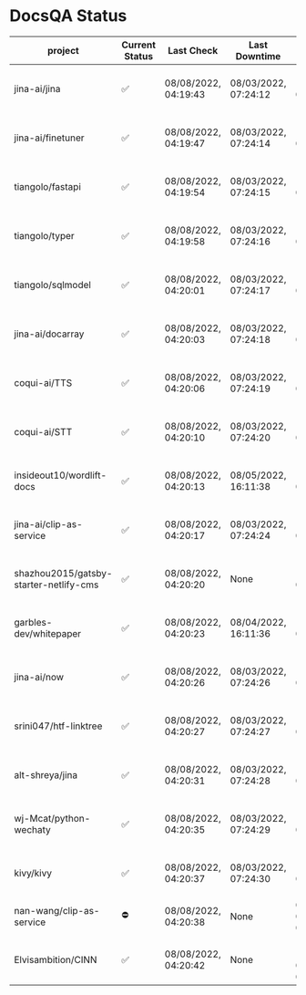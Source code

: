# DocsQA Status

|               project                |Current Status|     Last Check     |   Last Downtime    |              % Uptime              |
|--------------------------------------|--------------|--------------------|--------------------|------------------------------------|
|jina-ai/jina                          |✅            |08/08/2022, 04:19:43|08/03/2022, 07:24:12|126.901 (since 07/29/2022, 16:38:18)|
|jina-ai/finetuner                     |✅            |08/08/2022, 04:19:47|08/03/2022, 07:24:14|126.910 (since 07/29/2022, 16:38:18)|
|tiangolo/fastapi                      |✅            |08/08/2022, 04:19:54|08/03/2022, 07:24:15|126.919 (since 07/29/2022, 16:38:18)|
|tiangolo/typer                        |✅            |08/08/2022, 04:19:58|08/03/2022, 07:24:16|126.925 (since 07/29/2022, 16:38:18)|
|tiangolo/sqlmodel                     |✅            |08/08/2022, 04:20:01|08/03/2022, 07:24:17|126.927 (since 07/29/2022, 16:38:18)|
|jina-ai/docarray                      |✅            |08/08/2022, 04:20:03|08/03/2022, 07:24:18|126.929 (since 07/29/2022, 16:38:18)|
|coqui-ai/TTS                          |✅            |08/08/2022, 04:20:06|08/03/2022, 07:24:19|126.928 (since 07/29/2022, 16:38:18)|
|coqui-ai/STT                          |✅            |08/08/2022, 04:20:10|08/03/2022, 07:24:20|126.934 (since 07/29/2022, 16:38:18)|
|insideout10/wordlift-docs             |✅            |08/08/2022, 04:20:13|08/05/2022, 16:11:38|118.267 (since 07/29/2022, 16:38:18)|
|jina-ai/clip-as-service               |✅            |08/08/2022, 04:20:17|08/03/2022, 07:24:24|126.947 (since 07/29/2022, 16:38:18)|
|shazhou2015/gatsby-starter-netlify-cms|✅            |08/08/2022, 04:20:20|None                |100.000 (since 08/03/2022, 10:30:18)|
|garbles-dev/whitepaper                |✅            |08/08/2022, 04:20:23|08/04/2022, 16:11:36|118.345 (since 07/29/2022, 16:38:18)|
|jina-ai/now                           |✅            |08/08/2022, 04:20:26|08/03/2022, 07:24:26|126.951 (since 07/29/2022, 16:38:18)|
|srini047/htf-linktree                 |✅            |08/08/2022, 04:20:27|08/03/2022, 07:24:27|132.023 (since 07/31/2022, 18:29:28)|
|alt-shreya/jina                       |✅            |08/08/2022, 04:20:31|08/03/2022, 07:24:28|126.958 (since 07/29/2022, 16:38:18)|
|wj-Mcat/python-wechaty                |✅            |08/08/2022, 04:20:35|08/03/2022, 07:24:29|126.962 (since 07/29/2022, 16:38:18)|
|kivy/kivy                             |✅            |08/08/2022, 04:20:37|08/03/2022, 07:24:30|126.961 (since 07/29/2022, 16:38:18)|
|nan-wang/clip-as-service              |⛔️           |08/08/2022, 04:20:38|None                |0.000 (since 08/04/2022, 05:17:56)  |
|Elvisambition/CINN                    |✅            |08/08/2022, 04:20:42|None                |100.000 (since 08/04/2022, 07:09:50)|
